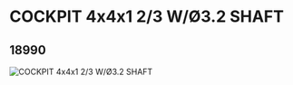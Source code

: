 # COCKPIT 4x4x1 2/3 W/Ø3.2 SHAFT
## 18990
![COCKPIT 4x4x1 2/3 W/Ø3.2 SHAFT](https://lc-www-live-s.legocdn.com/media/bricks/5/2/6106160.jpg)